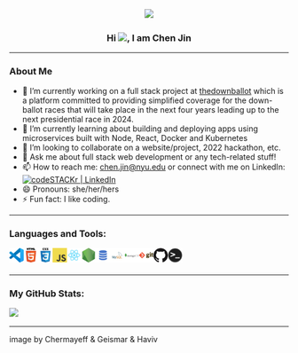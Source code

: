 <div align="center">
  <img margin="auto" width="50%" height="auto"
       src="https://mir-s3-cdn-cf.behance.net/project_modules/1400/31460c94006031.5e737d384a2c7.gif"/>
</div> 
<h3 align="center">Hi <img src="https://raw.githubusercontent.com/MartinHeinz/MartinHeinz/master/wave.gif" width="20">, I am Chen Jin</h3>
  
<!--
**chen-jin021/chen-jin021** is a ✨ _special_ ✨ repository because its `README.md` (this file) appears on your GitHub profile.

Here are some ideas to get you started:
- 🤔 I’m looking for help with ...
-->

---

### About Me

- 🔭 I’m currently working on a full stack project at [thedownballot](https://www.thedownballot.org/about) which is a platform committed to providing simplified coverage for the down-ballot races that will take place in the next four years leading up to the next presidential race in 2024.
- 🌱 I’m currently learning about building and deploying apps using microservices built with Node, React, Docker and Kubernetes
- 👯 I’m looking to collaborate on a website/project, 2022 hackathon, etc.
- 💬 Ask me about full stack web development or any tech-related stuff!
- 📫 How to reach me: chen.jin@nyu.edu or connect with me on LinkedIn: [<img alt="codeSTACKr | LinkedIn" width="22px" src="https://cdn.jsdelivr.net/npm/simple-icons@v3/icons/linkedin.svg" />][linkedin]
- 😄 Pronouns: she/her/hers
- ⚡ Fun fact: I like coding.

--- 

### Languages and Tools:

<img align="left" alt="Visual Studio Code" width="26px" src="https://raw.githubusercontent.com/github/explore/80688e429a7d4ef2fca1e82350fe8e3517d3494d/topics/visual-studio-code/visual-studio-code.png" />
<img align="left" alt="HTML5" width="26px" 
     src="https://raw.githubusercontent.com/github/explore/80688e429a7d4ef2fca1e82350fe8e3517d3494d/topics/html/html.png" />
<img align="left" alt="CSS3" width="26px" src="https://raw.githubusercontent.com/github/explore/80688e429a7d4ef2fca1e82350fe8e3517d3494d/topics/css/css.png" />
<img align="left" alt="JavaScript" width="26px"
     src="https://raw.githubusercontent.com/github/explore/80688e429a7d4ef2fca1e82350fe8e3517d3494d/topics/javascript/javascript.png" />
<img align="left" alt="React" width="26px" src="https://raw.githubusercontent.com/github/explore/80688e429a7d4ef2fca1e82350fe8e3517d3494d/topics/react/react.png" />
<img align="left" alt="Node.js" width="26px" src="https://raw.githubusercontent.com/github/explore/80688e429a7d4ef2fca1e82350fe8e3517d3494d/topics/nodejs/nodejs.png" />
<img align="left" alt="SQL" width="26px" src="https://raw.githubusercontent.com/github/explore/80688e429a7d4ef2fca1e82350fe8e3517d3494d/topics/sql/sql.png" />
<img align="left" alt="MySQL" width="26px"
     src="https://raw.githubusercontent.com/github/explore/80688e429a7d4ef2fca1e82350fe8e3517d3494d/topics/mysql/mysql.png" />
<img align="left" alt="MongoDB" width="26px" src="https://raw.githubusercontent.com/github/explore/80688e429a7d4ef2fca1e82350fe8e3517d3494d/topics/mongodb/mongodb.png" />
<img align="left" alt="Git" width="26px" src="https://raw.githubusercontent.com/github/explore/80688e429a7d4ef2fca1e82350fe8e3517d3494d/topics/git/git.png" />
<img align="left" alt="GitHub" width="26px"
     src="https://raw.githubusercontent.com/github/explore/78df643247d429f6cc873026c0622819ad797942/topics/github/github.png" />
<img align="left" alt="Terminal" width="26px"
     src="https://raw.githubusercontent.com/github/explore/80688e429a7d4ef2fca1e82350fe8e3517d3494d/topics/terminal/terminal.png" />
<br/>
<br/>

--- 

### My GitHub Stats:

<img src="https://github-readme-stats.vercel.app/api?username=chen-jin021&&show_icons=true&title_color=ffffff&icon_color=ffba2c&text_color=daf7dc&bg_color=191919">

---
<div>
  <span>image by Chermayeff & Geismar & Haviv</span>
</div> 

[linkedin]: https://www.linkedin.com/in/chen-jin-nyu/
